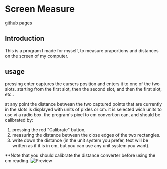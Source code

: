 # Screen Measure

[github pages](https://lioravrahami.github.io/screen_measure/)

## Introduction

This is a program I made for myself, to measure praportions and distances on the screen of my computer.

## usage

pressing enter captures the cursers position and enters it to one of the two slots. starting from the first slot, then the second slot, and then the first slot, etc..

at any point the distance betwean the two captured points that are currently in the slots is displayed with units of pixles or cm. it is selected wich units to use vi a radio box. the program's pixel to cm convertion can, and should be calibrated by:

1. pressing the red "Calibrate" button, 
2. measuring the distance betwean the close edges of the two rectangles.
3. write down the distance (in the unit system you prefer, text will be written as if it is in cm, but you can use any unit system you want).

**Note that you should calibrate the distance converter before using the cm reading.
![Preview](/screen_measure/Preview.gif)

